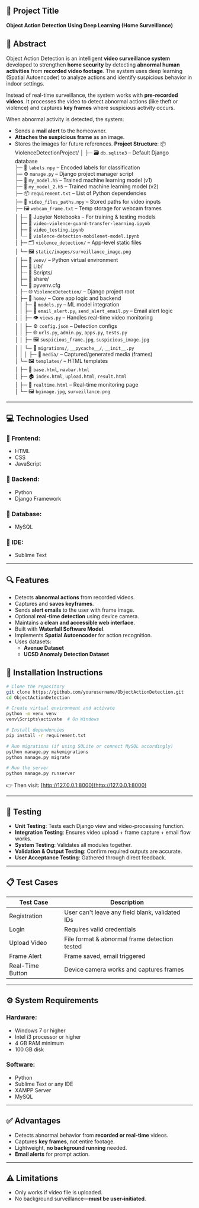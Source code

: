 ## 📌 Project Title
**Object Action Detection Using Deep Learning (Home Surveillance)**
## 🧠 Abstract

Object Action Detection is an intelligent **video surveillance system** developed to strengthen **home security** by detecting **abnormal human activities** from **recorded video footage**. The system uses deep learning (Spatial Autoencoder) to analyze actions and identify suspicious behavior in indoor settings.

Instead of real-time surveillance, the system works with **pre-recorded videos**. It processes the video to detect abnormal actions (like theft or violence) and captures **key frames** where suspicious activity occurs.

When abnormal activity is detected, the system:
- Sends a **mail alert** to the homeowner.
- **Attaches the suspicious frame** as an image.
- Stores the images for future references.
  **Project Structure**:
  📦 ViolenceDetectionProject/
│
├─ 🗃️ `db.sqlite3` – Default Django database  
├─ 🧠 `labels.npy` – Encoded labels for classification  
├─ ⚙️ `manage.py` – Django project manager script  
├─ 🤖 `my_model.h5` – Trained machine learning model (v1)  
├─ 🤖 `my_model_2.h5` – Trained machine learning model (v2)  
├─ 📦 `requirement.txt` – List of Python dependencies  
├─ 🎥 `video_files_paths.npy` – Stored paths for video inputs  
├─ 🖼️ `webcam_frame.txt` – Temp storage for webcam frames  
│
├─ 📓 Jupyter Notebooks – For training & testing models  
│   ├─ 🧪 `video-violence-guard-transfer-learning.ipynb`  
│   ├─ 🧪 `video_testing.ipynb`  
│   └─ 🧪 `violence-detection-mobilenet-model.ipynb`  
│
├─ 🗂️ `violence_detection/` – App-level static files  
│   └─ 🖼️ `static/images/surveillance_image.png`  
│
├─ 🐍 `venv/` – Python virtual environment  
│   ├─ 📁 Lib/  
│   ├─ 📁 Scripts/  
│   ├─ 📁 share/  
│   └─ 📄 pyvenv.cfg  
│
├─ 🌐 `ViolenceDetection/` – Django project root  
│   ├─ 🔧 `home/` – Core app logic and backend  
│   │   ├─ 🧠 `models.py` – ML model integration  
│   │   ├─ 📩 `email_alert.py`, `send_alert_email.py` – Email alert logic  
│   │   ├─ 👁️ `views.py` – Handles real-time video monitoring  
│   │   ├─ ⚙️ `config.json` – Detection configs  
│   │   ├─ 🌐 `urls.py`, `admin.py`, `apps.py`, `tests.py`  
│   │   ├─ 🖼️ `suspicious_frame.jpg`, `suspicious_image.jpg`  
│   │   └─ 📁 `migrations/`, `__pycache__/`, `__init__.py`  
│   │
│   ├─ 📂 `media/` – Captured/generated media (frames)  
│   └─ 🖼️ `templates/` – HTML templates  
│       ├─ 🧱 `base.html`, `navbar.html`  
│       ├─ 🏠 `index.html`, `upload.html`, `result.html`  
│       ├─ 🔴 `realtime.html` – Real-time monitoring page  
│       └─ 🖼️ `bgimage.jpg`, `surveillance.png`  


---

## 💻 Technologies Used

### 🔹 Frontend:
- HTML
- CSS
- JavaScript

### 🔹 Backend:
- Python
- Django Framework

### 🔹 Database:
- MySQL

### 🔹 IDE:
- Sublime Text

---

## 🔍 Features

- Detects **abnormal actions** from recorded videos.
- Captures and **saves keyframes**.
- Sends **alert emails** to the user with frame image.
- Optional **real-time detection** using device camera.
- Maintains a **clean and accessible web interface**.
- Built with **Waterfall Software Model**.
- Implements **Spatial Autoencoder** for action recognition.
- Uses datasets:
  - **Avenue Dataset**
  - **UCSD Anomaly Detection Dataset**
## 🔧 Installation Instructions

```bash
# Clone the repository
git clone https://github.com/yourusername/ObjectActionDetection.git
cd ObjectActionDetection

# Create virtual environment and activate
python -m venv venv
venv\Scripts\activate  # On Windows

# Install dependencies
pip install -r requirement.txt

# Run migrations (if using SQLite or connect MySQL accordingly)
python manage.py makemigrations
python manage.py migrate

# Run the server
python manage.py runserver
```

👉 Then visit: [http://127.0.0.1:8000](http://127.0.0.1:8000)

---

## 🧪 Testing

- **Unit Testing**: Tests each Django view and video-processing function.
- **Integration Testing**: Ensures video upload + frame capture + email flow works.
- **System Testing**: Validates all modules together.
- **Validation & Output Testing**: Confirm required outputs are accurate.
- **User Acceptance Testing**: Gathered through direct feedback.

---

## 📋 Test Cases

| Test Case | Description |
|-----------|-------------|
| Registration | User can't leave any field blank, validated IDs |
| Login | Requires valid credentials |
| Upload Video | File format & abnormal frame detection tested |
| Frame Alert | Frame saved, email triggered |
| Real-Time Button | Device camera works and captures frames |

---

## ⚙️ System Requirements

### Hardware:
- Windows 7 or higher
- Intel i3 processor or higher
- 4 GB RAM minimum
- 100 GB disk

### Software:
- Python
- Sublime Text or any IDE
- XAMPP Server
- MySQL

---

## ✅ Advantages

- Detects abnormal behavior from **recorded or real-time** videos.
- Captures **key frames**, not entire footage.
- Lightweight, **no background running** needed.
- **Email alerts** for prompt action.

---

## ⚠️ Limitations

- Only works if video file is uploaded.
- No background surveillance—**must be user-initiated**.

